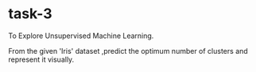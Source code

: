# task-3
To Explore Unsupervised Machine Learning.

From the given 'Iris' dataset ,predict the optimum number of clusters and represent it visually.
